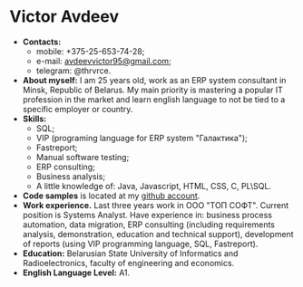 Victor Avdeev
===
* __Contacts:__
  * mobile: +375-25-653-74-28;
  * e-mail: avdeevvictor95@gmail.com;
  * telegram: @thrvrce.
* __About myself:__ I am 25 years old, work as an ERP system consultant in Minsk, Republic of Belarus. My main priority is mastering a popular IT profession in the market and learn english language to not be tied to a specific employer or country.
* __Skills:__
  * SQL;
  * VIP (programing language for ERP system "Галактика");
  * Fastreport;
  * Manual software testing;
  * ERP consulting;
  * Business analysis;
  * A little knowledge of: Java, Javascript, HTML, CSS, C, PL\SQL.
* __Code samples__  is located at my [github account](https://github.com/thrvrce?tab=repositories).
* __Work experience.__ Last three years work in ООО "ТОП СОФТ". Current position is Systems Analyst. Have experience in: business process automation, data migration, ERP consulting (including requirements analysis, demonstration, education and technical support), development of reports (using VIP programming language, SQL, Fastreport).
* __Education:__ Belarusian State University of Informatics and Radioelectronics, faculty of engineering and economics.
* __English Language Level:__ A1.